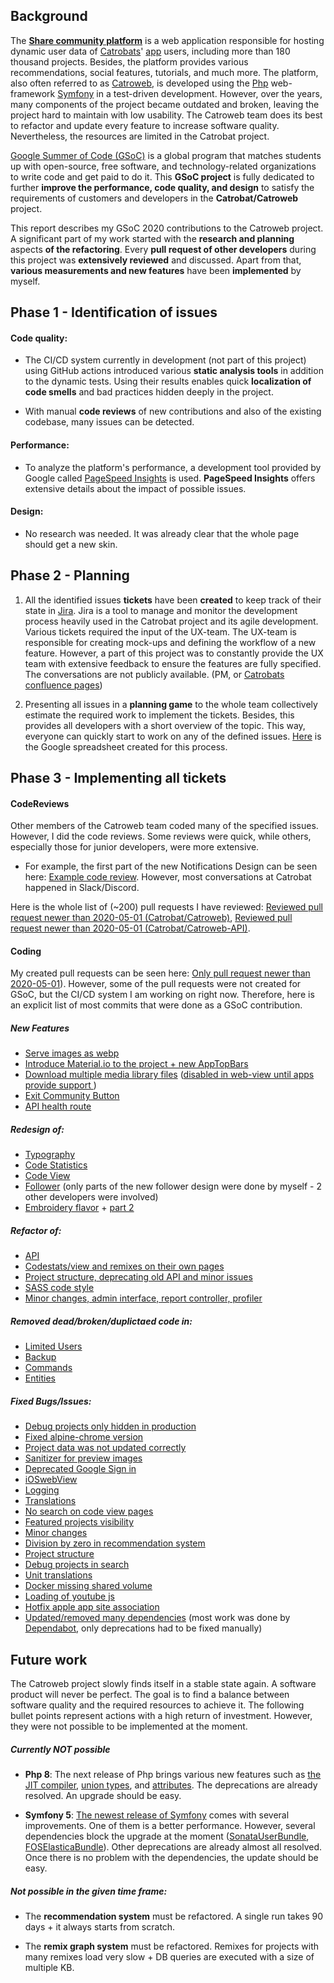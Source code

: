 ## Background

The **[Share community platform](https://share.catrob.at/app/)** is a web application responsible for hosting dynamic user data of [Catrobats](https://www.catrobat.org/)' [app](https://wiki.catrobat.org/bin/view/AboutCatrobat/CatrobatApps/) users, including more than 180 thousand projects. Besides, the platform provides various recommendations, social features, tutorials, and much more. The platform, also often referred to as [Catroweb](https://github.com/Catrobat/Catroweb), is developed using the [Php](https://www.php.net/manual/de/intro-whatis.php) web-framework [Symfony](https://symfony.com/) in a test-driven development. However, over the years, many components of the project became outdated and broken, leaving the project hard to maintain with low usability. The Catroweb team does its best to refactor and update every feature to increase software quality. Nevertheless, the resources are limited in the Catrobat project.
 
[Google Summer of Code (GSoC)](https://summerofcode.withgoogle.com/) is a global program that matches students up with open-source, free software, and technology-related organizations to write code and get paid to do it. This **GSoC project** is fully dedicated to further **improve the performance, code quality, and design** to satisfy the requirements of customers and developers in the **Catrobat/Catroweb** project.

This report describes my GSoC 2020 contributions to the Catroweb project. A significant part of my work started with the **research and planning** aspects **of the refactoring**. Every **pull request of other developers** during this project was **extensively reviewed** and discussed.  Apart from that, **various measurements and new features** have been **implemented** by myself.

## Phase 1 - Identification of issues

#### Code quality: 
- The CI/CD system currently in development (not part of this project) using GitHub actions introduced various **static analysis tools** in addition to the dynamic tests. Using their results enables quick **localization of code smells** and bad practices hidden deeply in the project.

- With manual **code reviews** of new contributions and also of the existing codebase, many issues can be detected.

#### Performance:
-  To analyze the platform's performance, a development tool provided by Google called [PageSpeed Insights](https://developers.google.com/speed/pagespeed/insights/) is used. **PageSpeed Insights** offers extensive details about the impact of possible issues. 

#### Design:
- No research was needed. It was already clear that the whole page should get a new skin.

## Phase 2 - Planning

1.  All the identified issues **tickets** have been **created** to keep track of their state in [Jira](https://www.atlassian.com/de/software/jira). Jira is a tool to manage and monitor the development process heavily used in the Catrobat project and its agile development. Various tickets required the input of the UX-team. The UX-team is responsible for creating mock-ups and defining the workflow of a new feature. However, a part of this project was to constantly provide the UX team with extensive feedback to ensure the features are fully specified. The conversations are not publicly available. (PM, or [Catrobats confluence pages](https://confluence.catrob.at/))

2. Presenting all issues in a **planning game** to the whole team collectively estimate the required work to implement the tickets. Besides, this provides all developers with a short overview of the topic. This way, everyone can quickly start to work on any of the defined issues. [Here](https://docs.google.com/spreadsheets/d/1a6zUVBO7E9PENKcAw1-RSjDckfzoV2y1BKmnt1ZFEZw/edit?usp=sharing) is the Google spreadsheet created for this process.

## Phase 3 - Implementing all tickets

#### CodeReviews
Other members of the Catroweb team coded many of the specified issues. However, I did the code reviews. Some reviews were quick, while others, especially those for junior developers, were more extensive.

-   For example, the first part of the new Notifications Design can be seen here: [Example code review](https://github.com/Catrobat/Catroweb/pull/798). However, most conversations at Catrobat happened in Slack/Discord.

Here is the whole list of (~200) pull requests I have reviewed: [Reviewed pull request newer than 2020-05-01 (Catrobat/Catroweb)](https://github.com/Catrobat/Catroweb/pulls?page=8&q=is%3Apr+reviewed-by%3Admetzner+created%3A%3E%3D2020-05-01), [Reviewed pull request newer than 2020-05-01 (Catrobat/Catroweb-API)](https://github.com/Catrobat/Catroweb-API/pulls?q=is%3Apr+involves%3Admetzner+created%3A%3E%3D2020-05-01).

#### Coding

My created pull requests can be seen here: [Only pull request newer than 2020-05-01](https://github.com/Catrobat/Catroweb/pulls?q=is%3Apr+author%3Admetzner+created%3A%3E%3D2020-05-01+)). However, some of the pull requests were not created for GSoC, but the CI/CD system I am working on right now. Therefore, here is an explicit list of most commits that were done as a GSoC contribution.

##### New Features
- [Serve images as webp](https://github.com/Catrobat/Catroweb/pull/829)
- [Introduce Material.io to the project + new AppTopBars](https://github.com/Catrobat/Catroweb/commit/9144368dbd7e30f7c28e3b947205a13323dd44d5)
- [Download multiple media library files](https://github.com/Catrobat/Catroweb/commit/69ff464c4d75a4f4a8137130e23f7c37efd80977) ([disabled in web-view until apps provide support ](https://github.com/Catrobat/Catroweb/commit/a366e23ae5d6035e81f03bd8a03ee927783ca97d))
- [Exit Community Button](https://github.com/Catrobat/Catroweb/commit/aa87311e9fa6e3e75e8890570e5ab8bce292569d)
- [API health route](https://github.com/Catrobat/Catroweb/commit/7e67ea74fbf82c93c2b9a243a294134f8edbdbfd)

##### Redesign of:
- [Typography](https://github.com/Catrobat/Catroweb/commit/e1aa2610d4adb8b27510f42225182efa5ab22f5a)
- [Code Statistics](https://github.com/Catrobat/Catroweb/commit/01e917b6a7fa5a4af2b9249d1e308f0bf92ae6e7)
- [Code View](https://github.com/Catrobat/Catroweb/commit/45df603a107efefbb13362a3c6c1f21d7584264f)
- [Follower](https://github.com/Catrobat/Catroweb/commit/1c17d51728974db1bb99d5aac33b58a4b61a3371) (only parts of the new follower design were done by myself - 2 other developers were involved)
- [Embroidery flavor](https://github.com/Catrobat/Catroweb/commit/8b9d83cf47af78184b5d88ce0356f2a4a63da53c) + [part 2](https://github.com/Catrobat/Catroweb/commit/d864ceced09e0dbe73f95c8bb1a4d2d56a41cb1c)

##### Refactor of:
- [API](https://github.com/Catrobat/Catroweb/commit/b1445d245b5f22b20fd1d98586710ff8c18bc65a)
- [Codestats/view and remixes on their own pages](https://github.com/Catrobat/Catroweb/commit/b67187f15fb7d420303ac78b7c6917abe3a49449)
- [Project structure, deprecating old API and minor issues](https://github.com/Catrobat/Catroweb/commit/81b9a18b53fea4135c12385504692b442a198ed6)
- [SASS code style](https://github.com/Catrobat/Catroweb/commit/f39d9986462ca446572259c4f7cf82867cf74c6d)
- [Minor changes, admin interface, report controller, profiler](https://github.com/Catrobat/Catroweb/commit/3a6b8bb61a255dbdc8c5732999bc2c7fad513bc1)

##### Removed dead/broken/duplictaed code in: 
- [Limited Users](https://github.com/Catrobat/Catroweb/commit/4211082033c1ca7c4983cc2522da43a558c42a0c)
- [Backup](https://github.com/Catrobat/Catroweb/commit/75484badd54d296cae5cb4501b41c551bfee2c34)
- [Commands](https://github.com/Catrobat/Catroweb/commit/735e404d3f44ee7a3445a962b32a0bc0ec1beaf8)
- [Entities](https://github.com/Catrobat/Catroweb/commit/3cc6254b6e93b4362be2d761da2cd1c05652bcc6)

##### Fixed Bugs/Issues:
- [Debug projects only hidden in production](https://github.com/Catrobat/Catroweb/commit/7653bd9fee7cc16ed9d7bed85deebbd2fe1d7a7d)
- [Fixed alpine-chrome version](https://github.com/Catrobat/Catroweb/commit/b0d1ab99c9d6b3f809a0e6c4b625f7dce590047d)
- [Project data was not updated correctly](https://github.com/Catrobat/Catroweb/commit/a321910c50780191efd1d1a1301f956e5ac999f0)
- [Sanitizer for preview images](https://github.com/Catrobat/Catroweb/pull/866/commits/3c8d31459839acb6c6591a58af6d750078f53358)
- [Deprecated Google Sign in](https://github.com/Catrobat/Catroweb/commit/0b75cad997156d52160aae70dcd41c64edb3f336)
- [iOSwebView](https://github.com/Catrobat/Catroweb/commit/1f56ea6749d0c7100b82168b8030456a4cdebfc8)
- [Logging](https://github.com/Catrobat/Catroweb/commit/d01c1d5b1c66ad61abe5c3114047ca1119a351cb)
- [Translations](https://github.com/Catrobat/Catroweb/commit/11442a3da87fdd13203a6e7852e303534d4edce3)
- [No search on code view pages](https://github.com/Catrobat/Catroweb/commit/eb79860a936f08545dd21828e1cc2da88719ca10)
- [Featured projects visibility](https://github.com/Catrobat/Catroweb/commit/f11dc915d6815fe70608623ccaa8fc6650953da7)
- [Minor changes](https://github.com/Catrobat/Catroweb/commit/601e94622333d043d15c5a2d6c031723a68be8aa)
- [Division by zero in recommendation system](https://github.com/Catrobat/Catroweb/commit/9cf1cdfc2b36b189eeba1d72e39a168bd04cd477)
- [Project structure](https://github.com/Catrobat/Catroweb/commit/d4763ce06231248b01481f66f9edcfaac1a55df3)
- [Debug projects in search](https://github.com/Catrobat/Catroweb/commit/e4f8b90e66648cca319bae205a66faefb23e34e1)
- [Unit translations](https://github.com/Catrobat/Catroweb/commit/885981f703d8255781355b43fd9d41280ea2f48b)
- [Docker missing shared volume](https://github.com/Catrobat/Catroweb/commit/92b4d6a1a841f71122d54d327728b9f5dd4d4482)
- [Loading of youtube js](https://github.com/Catrobat/Catroweb/commit/2b5736bb0c0861621f672f9164bbc7a1680a0d24)
- [Hotfix apple app site association](https://github.com/Catrobat/Catroweb/pull/865/commits/923fae664166b682ebe3724f27bcffe0991559c5)
- [Updated/removed many dependencies](https://github.com/Catrobat/Catroweb/pulls?q=is%3Apr+involves%3Admetzner+involves%3Adependabot)  (most work was done by  [Dependabot](https://dependabot.com/), only deprecations had to be fixed manually)

## Future work

The Catroweb project slowly finds itself in a stable state again. A software product will never be perfect. The goal is to find a balance between software quality and the required resources to achieve it. The following bullet points represent actions with a high return of investment. However, they were not possible to be implemented at the moment.

##### Currently NOT possible

-   **Php 8**: The next release of Php brings various new features such as [the JIT compiler](https://stitcher.io/blog/new-in-php-8#jit-rfc), [union types](https://stitcher.io/blog/new-in-php-8#union-types-rfc), and [attributes](https://stitcher.io/blog/new-in-php-8#attributes-rfc). The deprecations are already resolved. An upgrade should be easy.

-   **Symfony 5**: [The newest release of Symfony](https://symfony.com/5) comes with several improvements. One of them is a better performance. However, several dependencies block the upgrade at the moment ([SonataUserBundle](https://github.com/sonata-project/SonataUserBundle/issues/1112), [FOSElasticaBundle](https://github.com/FriendsOfSymfony/FOSElasticaBundle/issues/1624)). Other deprecations are already almost all resolved. Once there is no problem with the dependencies, the update should be easy.

##### Not possible in the given time frame:

- The **recommendation system** must be refactored. A single run takes 90 days + it always starts from scratch.

- The **remix graph system** must be refactored. Remixes for projects with many remixes load very slow + DB queries are executed with a size of multiple KB.
